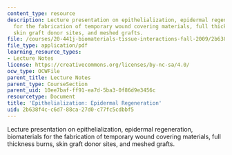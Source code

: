 ```yaml
---
content_type: resource
description: Lecture presentation on epithelialization, epidermal regeneration, biomaterials
  for the fabrication of temporary wound covering materials, full thickness burns,
  skin graft donor sites, and meshed grafts.
file: /courses/20-441j-biomaterials-tissue-interactions-fall-2009/2b638f4cc6d788ca27d0c77fc5cdbbf5_MIT20_441JF09_lec17a_ms.pdf
file_type: application/pdf
learning_resource_types:
- Lecture Notes
license: https://creativecommons.org/licenses/by-nc-sa/4.0/
ocw_type: OCWFile
parent_title: Lecture Notes
parent_type: CourseSection
parent_uid: 10ee7baf-ff91-ea7d-5ba3-0f86d9e3456c
resourcetype: Document
title: 'Epithelialization: Epidermal Regeneration'
uid: 2b638f4c-c6d7-88ca-27d0-c77fc5cdbbf5
---
```

Lecture presentation on epithelialization, epidermal regeneration, biomaterials for the fabrication of temporary wound covering materials, full thickness burns, skin graft donor sites, and meshed grafts.